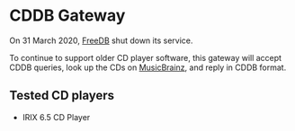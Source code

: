 # CDDB Gateway

On 31 March 2020, [FreeDB] shut down its service.

To continue to support older CD player software, this gateway will accept
CDDB queries, look up the CDs on [MusicBrainz], and reply in CDDB format.

## Tested CD players

* IRIX 6.5 CD Player

[FreeDB]: http://www.freedb.org
[MusicBrainz]: https://musicbrainz.org
